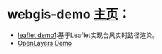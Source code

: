 # webgis-demo [主页](https://linxiaoki.github.io/webgisDemo)：
- [leaflet demo1](https://linxiaoki.github.io/webgisDemo/LeafletDemo1/):基于Leaflet实现台风实时路径渲染。
- [OpenLayers Demo](https://linxiaoki.github.io/webgisDemo/LeafletDemo1/)